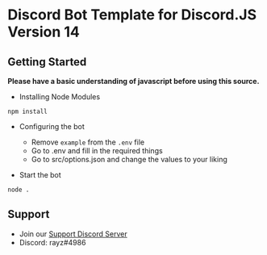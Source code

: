 # Discord Bot Template for Discord.JS Version 14

## Getting Started
**Please have a basic understanding of javascript before using this source.**
* Installing Node Modules
```
npm install 
```

* Configuring the bot
    * Remove `example` from the `.env` file
    * Go to .env and fill in the required things
    * Go to src/options.json and change the values to your liking

* Start the bot
```
node .
```

## Support
* Join our [Support Discord Server](https://discord.gg/aresdev)
* Discord: rayz#4986